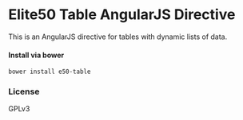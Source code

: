 # Elite50 Table AngularJS Directive

This is an AngularJS directive for tables with dynamic lists of data.

#### Install via bower

```shell
bower install e50-table
```

### License
GPLv3
